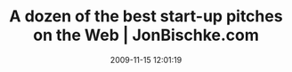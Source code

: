 ---
date: 2009-11-15 12:01:19
link:
  source: delicious
  source_url: https://del.icio.us/roytang
  text: A dozen of the best start-up pitches on the Web | JonBischke.com
  url: http://jonbischke.com/2009/11/13/a-dozen-of-the-best-start-up-pitches-on-the-web/
slug: a-dozen-of-the-best-start-up-pitches-on-the-web-jonbischke-com
source: delicious
tags:
- broken-link
title: A dozen of the best start-up pitches on the Web | JonBischke.com
---